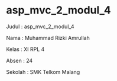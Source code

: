 # asp_mvc_2_modul_4

Judul : asp_mvc_2_modul_4

Nama  : Muhammad Rizki Amrullah

Kelas : XI RPL 4

Absen : 24

Sekolah : SMK Telkom Malang
